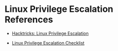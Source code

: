 # Linux Privilege Escalation References

- [Hacktricks: Linux Privilege Escalation](https://book.hacktricks.xyz/linux-hardening/privilege-escalation#passwd-shadow-files)

- [Linux Privilege Escalation Checklist](https://steflan-security.com/linux-privilege-escalation-checklist/)